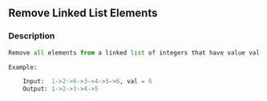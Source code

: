 ## Remove Linked List Elements

### Description

```Python
Remove all elements from a linked list of integers that have value val.

Example:

    Input:  1->2->6->3->4->5->6, val = 6
    Output: 1->2->3->4->5
```